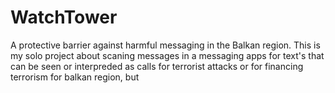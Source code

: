 # WatchTower
A protective barrier against harmful messaging in the Balkan region. This is my solo project about scaning messages in a messaging apps for text's that can be seen or interpreded as calls for terrorist attacks or for financing terrorism for balkan region, but 
